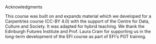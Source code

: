 Acknowledgments

This course was built on and expands material which we developed for a Carpentries course (CC-BY 4.0) with the support of the Centre for Data, Culture and Society.  It was adapted for hybrid teaching. We thank the Edinburgh Futures Institute and Prof. Laura Cram for supporting us in the long-term development of the EFI course as part of EFI's PGT training.

